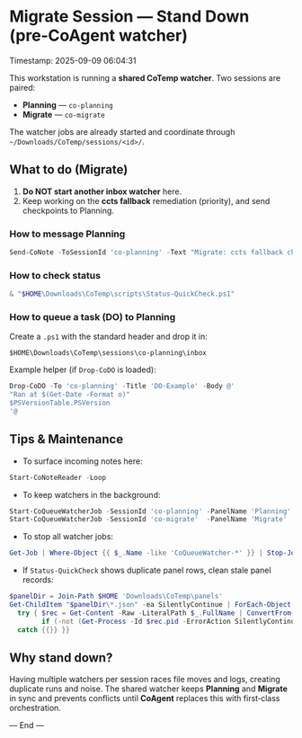 # Migrate Session — Stand Down (pre‑CoAgent watcher)

Timestamp: 2025-09-09 06:04:31

This workstation is running a **shared CoTemp watcher**. Two sessions are paired:

- **Planning** — `co-planning`
- **Migrate**  — `co-migrate`

The watcher jobs are already started and coordinate through `~/Downloads/CoTemp/sessions/<id>/`.

## What to do (Migrate)

1) **Do NOT start another inbox watcher** here.
2) Keep working on the **ccts fallback** remediation (priority), and send checkpoints to Planning.

### How to message Planning
```powershell
Send-CoNote -ToSessionId 'co-planning' -Text "Migrate: ccts fallback checkpoint — <one-liner status>."
```

### How to check status
```powershell
& "$HOME\Downloads\CoTemp\scripts\Status-QuickCheck.ps1"
```

### How to queue a task (DO) to Planning
Create a `.ps1` with the standard header and drop it in:
```
$HOME\Downloads\CoTemp\sessions\co-planning\inbox
```

Example helper (if `Drop-CoDO` is loaded):
```powershell
Drop-CoDO -To 'co-planning' -Title 'DO-Example' -Body @'
"Ran at $(Get-Date -Format o)"
$PSVersionTable.PSVersion
'@
```

## Tips & Maintenance

- To surface incoming notes here:
```powershell
Start-CoNoteReader -Loop
```

- To keep watchers in the background:
```powershell
Start-CoQueueWatcherJob -SessionId 'co-planning' -PanelName 'Planning'
Start-CoQueueWatcherJob -SessionId 'co-migrate'  -PanelName 'Migrate'
```

- To stop all watcher jobs:
```powershell
Get-Job | Where-Object {{ $_.Name -like 'CoQueueWatcher-*' }} | Stop-Job -PassThru | Remove-Job
```

- If `Status-QuickCheck` shows duplicate panel rows, clean stale panel records:
```powershell
$panelDir = Join-Path $HOME 'Downloads\CoTemp\panels'
Get-ChildItem "$panelDir\*.json" -ea SilentlyContinue | ForEach-Object {{
  try { $rec = Get-Content -Raw -LiteralPath $_.FullName | ConvertFrom-Json
        if (-not (Get-Process -Id $rec.pid -ErrorAction SilentlyContinue)) {{ Remove-Item -LiteralPath $_.FullName -Force }} }
  catch {{}} }}
```

## Why stand down?
Having multiple watchers per session races file moves and logs, creating duplicate runs and noise. The shared watcher keeps **Planning** and **Migrate** in sync and prevents conflicts until **CoAgent** replaces this with first‑class orchestration.

— End —